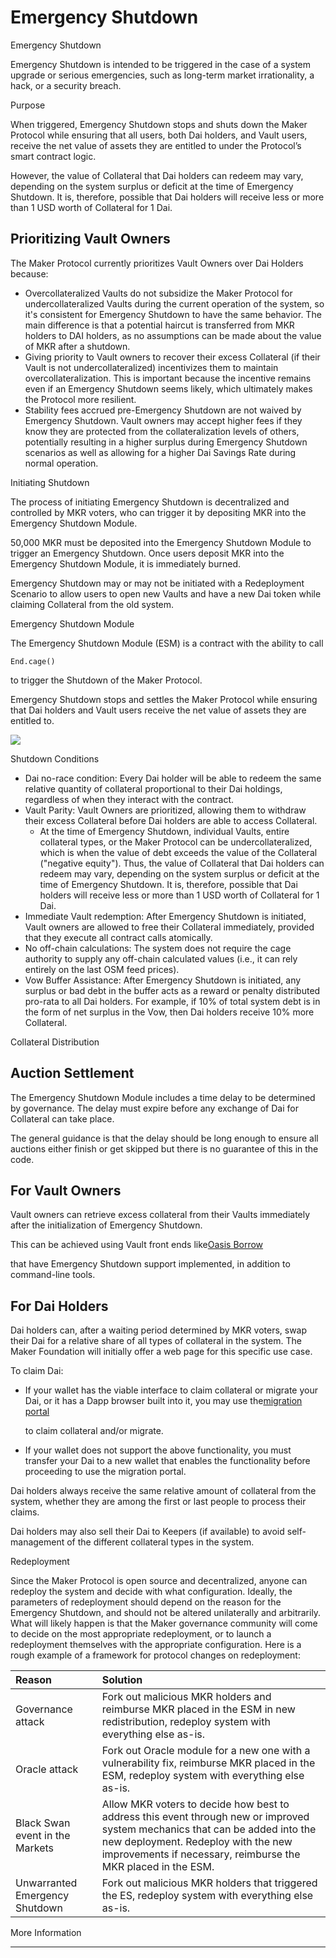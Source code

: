 # Emergency Shutdown

Emergency Shutdown

Emergency Shutdown is intended to be triggered in the case of a system upgrade or serious emergencies, such as long-term market irrationality, a hack, or a security breach.

Purpose

When triggered, Emergency Shutdown stops and shuts down the Maker Protocol while ensuring that all users, both Dai holders, and Vault users, receive the net value of assets they are entitled to under the Protocol’s smart contract logic.

However, the value of Collateral that Dai holders can redeem may vary, depending on the system surplus or deficit at the time of Emergency Shutdown. It is, therefore, possible that Dai holders will receive less or more than 1 USD worth of Collateral for 1 Dai.

## Prioritizing Vault Owners <a id="prioritizing-vault-owners"></a>

The Maker Protocol currently prioritizes Vault Owners over Dai Holders because:

* Overcollateralized Vaults do not subsidize the Maker Protocol for undercollateralized Vaults during the current operation of the system, so it's consistent for Emergency Shutdown to have the same behavior. The main difference is that a potential haircut is transferred from MKR holders to DAI holders, as no assumptions can be made about the value of MKR after a shutdown.
* Giving priority to Vault owners to recover their excess Collateral \(if their Vault is not undercollateralized\) incentivizes them to maintain overcollateralization. This is important because the incentive remains even if an Emergency Shutdown seems likely, which ultimately makes the Protocol more resilient.
* Stability fees accrued pre-Emergency Shutdown are not waived by Emergency Shutdown. Vault owners may accept higher fees if they know they are protected from the collateralization levels of others, potentially resulting in a higher surplus during Emergency Shutdown scenarios as well as allowing for a higher Dai Savings Rate during normal operation.

Initiating Shutdown

The process of initiating Emergency Shutdown is decentralized and controlled by MKR voters, who can trigger it by depositing MKR into the Emergency Shutdown Module.

50,000 MKR must be deposited into the Emergency Shutdown Module to trigger an Emergency Shutdown. Once users deposit MKR into the Emergency Shutdown Module, it is immediately burned.

Emergency Shutdown may or may not be initiated with a Redeployment Scenario to allow users to open new Vaults and have a new Dai token while claiming Collateral from the old system.

Emergency Shutdown Module

The Emergency Shutdown Module \(ESM\) is a contract with the ability to call

```text
End.cage()
```

 to trigger the Shutdown of the Maker Protocol.

Emergency Shutdown stops and settles the Maker Protocol while ensuring that Dai holders and Vault users receive the net value of assets they are entitled to.

![](https://lh6.googleusercontent.com/tHGq8IsHybndRILRSF_pkAObTOPrcylSnBdN4DC7LDudq2EeH0K8Q9qEZgrQG-ozBtjwCWZtWPBbp-_tSnlP75nXRWcSMb4FzZsjCZvZBAPavGkJcsaoYDwIehDqE_6tlqp8KH3Y)

Shutdown Conditions

* Dai no-race condition: Every Dai holder will be able to redeem the same relative quantity of collateral proportional to their Dai holdings, regardless of when they interact with the contract.
* Vault Parity: Vault Owners are prioritized, allowing them to withdraw their excess Collateral before Dai holders are able to access Collateral.
  * At the time of Emergency Shutdown, individual Vaults, entire collateral types, or the Maker Protocol can be undercollateralized, which is when the value of debt exceeds the value of the Collateral \("negative equity"\). Thus, the value of Collateral that Dai holders can redeem may vary, depending on the system surplus or deficit at the time of Emergency Shutdown. It is, therefore, possible that Dai holders will receive less or more than 1 USD worth of Collateral for 1 Dai.
* Immediate Vault redemption: After Emergency Shutdown is initiated, Vault owners are allowed to free their Collateral immediately, provided that they execute all contract calls atomically.
* No off-chain calculations: The system does not require the cage authority to supply any off-chain calculated values \(i.e., it can rely entirely on the last OSM feed prices\).
* Vow Buffer Assistance: After Emergency Shutdown is initiated, any surplus or bad debt in the buffer acts as a reward or penalty distributed pro-rata to all Dai holders. For example, if 10% of total system debt is in the form of net surplus in the Vow, then Dai holders receive 10% more Collateral.

Collateral Distribution

## Auction Settlement <a id="auction-settlement"></a>

The Emergency Shutdown Module includes a time delay to be determined by governance. The delay must expire before any exchange of Dai for Collateral can take place.

The general guidance is that the delay should be long enough to ensure all auctions either finish or get skipped but there is no guarantee of this in the code.

## For Vault Owners <a id="for-vault-owners"></a>

Vault owners can retrieve excess collateral from their Vaults immediately after the initialization of Emergency Shutdown.

This can be achieved using Vault front ends like[Oasis Borrow](https://oasis.app/borrow)

 that have Emergency Shutdown support implemented, in addition to command-line tools.

## For Dai Holders <a id="for-dai-holders"></a>

Dai holders can, after a waiting period determined by MKR voters, swap their Dai for a relative share of all types of collateral in the system. The Maker Foundation will initially offer a web page for this specific use case.

To claim Dai:

* If your wallet has the viable interface to claim collateral or migrate your Dai, or it has a Dapp browser built into it, you may use the[migration portal](https://migrate.makerdao.com/)

   to claim collateral and/or migrate.

* If your wallet does not support the above functionality, you must transfer your Dai to a new wallet that enables the functionality before proceeding to use the migration portal.

Dai holders always receive the same relative amount of collateral from the system, whether they are among the first or last people to process their claims.

Dai holders may also sell their Dai to Keepers \(if available\) to avoid self-management of the different collateral types in the system.

Redeployment

Since the Maker Protocol is open source and decentralized, anyone can redeploy the system and decide with what configuration. Ideally, the parameters of redeployment should depend on the reason for the Emergency Shutdown, and should not be altered unilaterally and arbitrarily. What will likely happen is that the Maker governance community will come to decide on the most appropriate redeployment, or to launch a redeployment themselves with the appropriate configuration. Here is a rough example of a framework for protocol changes on redeployment:

| Reason | Solution |
| :--- | :--- |
| Governance attack | Fork out malicious MKR holders and reimburse MKR placed in the ESM in new redistribution, redeploy system with everything else as-is. |
| Oracle attack | Fork out Oracle module for a new one with a vulnerability fix, reimburse MKR placed in the ESM, redeploy system with everything else as-is. |
| Black Swan event in the Markets | Allow MKR voters to decide how best to address this event through new or improved system mechanics that can be added into the new deployment. Redeploy with the new improvements if necessary, reimburse the MKR placed in the ESM. |
| Unwarranted Emergency Shutdown | Fork out malicious MKR holders that triggered the ES, redeploy system with everything else as-is. |

More Information

* * * * 
